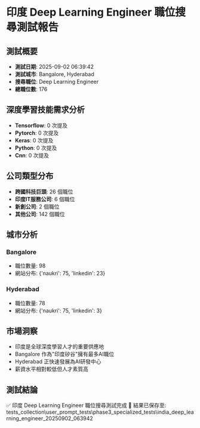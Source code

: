# 印度 Deep Learning Engineer 職位搜尋測試報告

## 測試概要
- **測試日期**: 2025-09-02 06:39:42
- **測試城市**: Bangalore, Hyderabad
- **搜尋職位**: Deep Learning Engineer
- **總職位數**: 176

## 深度學習技能需求分析
- **Tensorflow**: 0 次提及
- **Pytorch**: 0 次提及
- **Keras**: 0 次提及
- **Python**: 0 次提及
- **Cnn**: 0 次提及

## 公司類型分布
- **跨國科技巨頭**: 26 個職位
- **印度IT服務公司**: 6 個職位
- **新創公司**: 2 個職位
- **其他公司**: 142 個職位

## 城市分析

### Bangalore
- 職位數量: 98
- 網站分布: {'naukri': 75, 'linkedin': 23}


### Hyderabad
- 職位數量: 78
- 網站分布: {'naukri': 75, 'linkedin': 3}


## 市場洞察
- 印度是全球深度學習人才的重要供應地
- Bangalore 作為"印度矽谷"擁有最多AI職位
- Hyderabad 正快速發展為AI研發中心
- 薪資水平相對較低但人才素質高

## 測試結論
✅ 印度 Deep Learning Engineer 職位搜尋測試完成
📁 結果已保存至: tests_collection\user_prompt_tests\phase3_specialized_tests\india_deep_learning_engineer_20250902_063942
